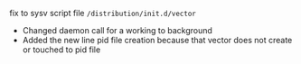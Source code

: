 fix to sysv script file `/distribution/init.d/vector`

* Changed daemon call for a working to background
* Added the new line pid file creation because that vector does not create or touched to pid file

